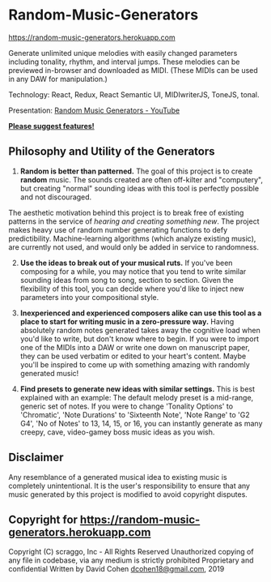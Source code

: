 # Random-Music-Generators

https://random-music-generators.herokuapp.com

Generate unlimited unique melodies with easily changed parameters including tonality, rhythm, and interval jumps. 
These melodies can be previewed in-browser and downloaded as MIDI. (These MIDIs can be used in any DAW for manipulation.)

Technology:	React, Redux, React Semantic UI, MIDIwriterJS, ToneJS, tonal. 

Presentation: [Random Music Generators - YouTube](https://www.youtube.com/watch?v=D46ujdZg4o0)

**[Please suggest features!](https://scraggo.github.io/contact/)**

## Philosophy and Utility of the Generators

1. **Random is better than patterned.** The goal of this project is to create **random** music. The sounds created are often off-kilter and "computery", but creating "normal" sounding ideas with this tool is perfectly possible and not discouraged.

The aesthetic motivation behind this project is to break free of existing patterns in the service of *hearing and creating something new*. The project makes heavy use of random number generating functions to defy predictibility. Machine-learning algorithms (which analyze existing music), are currently not used, and would only be added in service to randomness.

2. **Use the ideas to break out of your musical ruts.** If you've been composing for a while, you may notice that you tend to write similar sounding ideas from song to song, section to section. Given the flexibility of this tool, you can decide where you'd like to inject new parameters into your compositional style.

3. **Inexperienced and experienced composers alike can use this tool as a place to start for writing music in a zero-pressure way.** Having absolutely random notes generated takes away the cognitive load when you'd like to write, but don't know where to begin. If you were to import one of the MIDIs into a DAW or write one down on manuscript paper, they can be used verbatim or edited to your heart's content. Maybe you'll be inspired to come up with something amazing with randomly generated music!

4. **Find presets to generate new ideas with similar settings.** This is best explained with an example: The default melody preset is a mid-range, generic set of notes. If you were to change 'Tonality Options' to 'Chromatic', 'Note Durations' to 'Sixteenth Note', 'Note Range' to 'G2 G4', 'No of Notes' to 13, 14, 15, or 16, you can instantly generate as many creepy, cave, video-gamey boss music ideas as you wish.

## Disclaimer

Any resemblance of a generated musical idea to existing music is completely unintentional. It is the user's responsibility to ensure that any music generated by this project is modified to avoid copyright disputes.

## Copyright for https://random-music-generators.herokuapp.com

Copyright (C) scraggo, Inc - All Rights Reserved
Unauthorized copying of any file in codebase, via any medium is strictly prohibited
Proprietary and confidential
Written by David Cohen <dcohen18@gmail.com>, 2019
